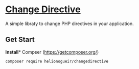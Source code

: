 # [Change Directive](https://github.com/helionogueir/changedirective)

A simple libraty to change PHP directives in your application.

## Get Start

**Install***
Compser (https://getcomposer.org/)
```ssh
composer require helionogueir/changedirective
